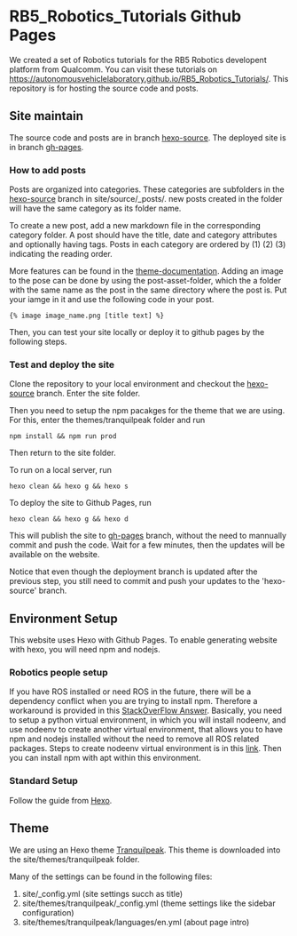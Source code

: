 # RB5_Robotics_Tutorials Github Pages

We created a set of Robotics tutorials for the RB5 Robotics developent platform from Qualcomm. You can visit these tutorials on https://autonomousvehiclelaboratory.github.io/RB5_Robotics_Tutorials/. This repository is for hosting the source code and posts.

## Site maintain

The source code and posts are in branch [hexo-source](https://github.com/AutonomousVehicleLaboratory/RB5_Robotics_Tutorials/tree/hexo-source).
The deployed site is in branch [gh-pages](https://github.com/AutonomousVehicleLaboratory/RB5_Robotics_Tutorials/tree/gh-pages).

### How to add posts

Posts are organized into categories. These categories are subfolders in the [hexo-source](https://github.com/AutonomousVehicleLaboratory/RB5_Robotics_Tutorials/tree/hexo-source) branch in site/source/_posts/. new posts created in the folder will have the same category as its folder name. 

To create a new post, add a new markdown file in the corresponding category folder. A post should have the title, date and category attributes and optionally having tags. Posts in each category are ordered by (1) (2) (3) indicating the reading order. 

More features can be found in the [theme-documentation](https://github.com/LouisBarranqueiro/hexo-theme-tranquilpeak/blob/master/DOCUMENTATION.md). Adding an image to the pose can be done by using the post-asset-folder, which the a folder with the same name as the post in the same directory where the post is. Put your iamge in it and use the following code in your post.

```
{% image image_name.png [title text] %}
```

Then, you can test your site locally or deploy it to github pages by the following steps. 

### Test and deploy the site

Clone the repository to your local environment and checkout the [hexo-source](https://github.com/AutonomousVehicleLaboratory/RB5_Robotics_Tutorials/tree/hexo-source) branch. Enter the site folder.

Then you need to setup the npm pacakges for the theme that we are using. For this, enter the themes/tranquilpeak folder and run

```
npm install && npm run prod
```

Then return to the site folder.

To run on a local server, run

```
hexo clean && hexo g && hexo s
```

To deploy the site to Github Pages, run
```
hexo clean && hexo g && hexo d
```

This will publish the site to [gh-pages](https://github.com/AutonomousVehicleLaboratory/RB5_Robotics_Tutorials/tree/gh-pages) branch, without the need to mannually commit and push the code. Wait for a few minutes, then the updates will be available on the website.

Notice that even though the deployment branch is updated after the previous step, you still need to commit and push your updates to the 'hexo-source' branch.

## Environment Setup

This website uses Hexo with Github Pages. To enable generating website with hexo, you will need npm and nodejs.

### Robotics people setup

If you have ROS installed or need ROS in the future, there will be a dependency conflict when you are trying to install npm. Therefore a workaround is provided in this [StackOverFlow Answer](https://stackoverflow.com/questions/65519982/can-not-install-npm-along-side-with-the-ros-melodic
). Basically, you need to setup a python virtual environment, in which you will install nodeenv, and use nodeenv to create another virtual environment, that allows you to have npm and nodejs installed without the need to remove all ROS related packages. Steps to create nodeenv virtual environment is in this [link](https://pypi.org/project/nodeenv/#basic). Then you can install npm with apt within this environment.

### Standard Setup

Follow the guide from [Hexo](https://hexo.io/).

## Theme

We are using an Hexo theme [Tranquilpeak](https://github.com/LouisBarranqueiro/hexo-theme-tranquilpeak). This theme is downloaded into the site/themes/tranquilpeak folder.

Many of the settings can be found in the following files:

1. site/_config.yml (site settings succh as title)
2. site/themes/tranquilpeak/_config.yml (theme settings like the sidebar configuration)
3. site/themes/tranquilpeak/languages/en.yml (about page intro)
